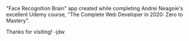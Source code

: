 "Face Recognition Brain" app created while completing Andrei Neagoie's excellent Udemy course, "The Complete Web Developer in 2020: Zero to Mastery".

Thanks for visiting!
-jdw